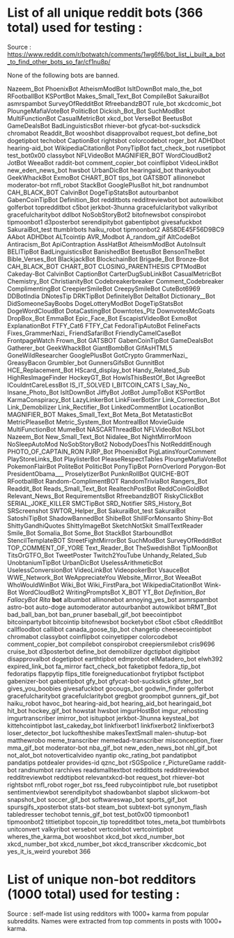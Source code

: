 # List of all unique reddit bots (366 total) used for testing : #

Source : https://www.reddit.com/r/botwatch/comments/1wg6f6/bot_list_i_built_a_bot_to_find_other_bots_so_far/cf1nu8p/ 

None of the following bots are banned.

Nazeem_Bot
PhoenixBot
AtheismModBot
IsItDownBot
malo_the_bot
RFootballBot
KSPortBot
Makes_Small_Text_Bot
CompileBot
SakuraiBot
asmrspambot
SurveyOfRedditBot
RfreebandzBOT
rule_bot
xkcdcomic_bot
PloungeMafiaVoteBot
PoliticBot
Dickish_Bot_Bot
SuchModBot
MultiFunctionBot
CasualMetricBot
xkcd_bot
VerseBot
BeetusBot
GameDealsBot
BadLinguisticsBot
rhiever-bot
gfycat-bot-sucksdick
chromabot
Readdit_Bot
wooshbot
disapprovalbot
request_bot
define_bot
dogetipbot
techobot
CaptionBot
rightsbot
colorcodebot
roger_bot
ADHDbot
hearing-aid_bot
WikipediaCitationBot
PonyTipBot
fact_check_bot
rusetipbot
test_bot0x00
classybot
NFLVideoBot
MAGNIFIER_BOT
WordCloudBot2
JotBot
WeeaBot
raddit-bot
comment_copier_bot
coinflipbot
VideoLinkBot
new_eden_news_bot
hwsbot
UrbanDicBot
hearingaid_bot
thankyoubot
GeekWhackBot
ExmoBot
CHART_BOT
tips_bot
GATSBOT
allinonebot
moderator-bot
rnfl_robot
StackBot
GooglePlusBot
hit_bot
randnumbot
CAH_BLACK_BOT
CalvinBot
DogeTipStatsBot
autourbanbot
GabenCoinTipBot
Definition_Bot
redditbots
redditreviewbot
bot
autowikibot
golferbot
topredditbot
c5bot
jerkbot-3hunna
gracefulclaritybot
valkyribot
gracefulcharitybot
ddlbot
NoSobStoryBot2
bitofnewsbot
conspirobot
tipmoonbot1
d3posterbot
serendipitybot
gabentipbot
givesafuckbot
SakuraiBot_test
ttumblrbots
haiku_robot
tipmoonbot2
A858DE45F56D9BC9
AAbot
ADHDbot
ALTcointip
AVR_Modbot
A_random_gif
AltCodeBot
Antiracism_Bot
ApiContraption
AssHatBot
AtheismModBot
AutoInsult
BELITipBot
BadLinguisticsBot
BanishedBot
BeetusBot
BensonTheBot
Bible_Verses_Bot
BlackjackBot
BlockchainBot
Brigade_Bot
Bronze-Bot
CAH_BLACK_BOT
CHART_BOT
CLOSING_PARENTHESIS
CPTModBot
Cakeday-Bot
CalvinBot
CaptionBot
CarterDugSubLinkBot
CasualMetricBot
Chemistry_Bot
ChristianityBot
Codebreakerbreaker
Comment_Codebreaker
ComplimentingBot
CreepierSmileBot
CreepySmileBot
CuteBot6969
DDBotIndia
DNotesTip
DRKTipBot
DefinitelyBot
DeltaBot
Dictionary__Bot
DidSomeoneSayBoobs
DogeLotteryModBot
DogeTipStatsBot
DogeWordCloudBot
DotaCastingBot
Downtotes_Plz
DownvotesMcGoats
DropBox_Bot
EmmaBot
Epic_Face_Bot
EscapistVideoBot
ExmoBot
ExplanationBot
FTFY_Cat6
FTFY_Cat
FedoraTipAutoBot
FelineFacts
Fixes_GrammerNazi_
FriendSafariBot
FriendlyCamelCaseBot
FrontpageWatch
Frown_Bot
GATSBOT
GabenCoinTipBot
GameDealsBot
Gatherer_bot
GeekWhackBot
GiantBombBot
GifAsHTML5
GoneWildResearcher
GooglePlusBot
GotCrypto
GrammerNazi_
GreasyBacon
Grumbler_bot
GunnersGifsBot
GunnitBot
HCE_Replacement_Bot
HScard_display_bot
Handy_Related_Sub
HighResImageFinder
HockeyGT_Bot
HowIsThisBestOf_Bot
IAgreeBot
ICouldntCareLessBot
IS_IT_SOLVED
I_BITCOIN_CATS
I_Say_No_
Insane_Photo_Bot
IsItDownBot
JiffyBot
JotBot
JumpToBot
KSPortBot
KarmaConspiracy_Bot
LazyLinkerBot
LinkFixerBotSnr
Link_Correction_Bot
Link_Demobilizer
Link_Rectifier_Bot
LinkedCommentBot
LocationBot
MAGNIFIER_BOT
Makes_Small_Text_Bot
Meta_Bot
MetatasticBot
MetricPleaseBot
Metric_System_Bot
MontrealBot
MovieGuide
MultiFunctionBot
MumeBot
NASCARThreadBot
NFLVideoBot
NSLbot
Nazeem_Bot
New_Small_Text_Bot
Nidalee_Bot
NightMirrorMoon
NoSleepAutoMod
NoSobStoryBot2
NobodyDoesThis
NotRedditEnough
PHOTO_OF_CAPTAIN_RON
PJRP_Bot
PhoenixBot
PigLatinsYourComment
PlayStoreLinks_Bot
PlaylisterBot
PleaseRespectTables
PloungeMafiaVoteBot
PokemonFlairBot
PoliteBot
PoliticBot
PonyTipBot
PornOverlord
Porygon-Bot
PresidentObama___
ProselytizerBot
PunknRollBot
QUICHE-BOT
RFootballBot
Random-ComplimentBOT
RandomTriviaBot
Rangers_Bot
Readdit_Bot
Reads_Small_Text_Bot
RealtechPostBot
ReddCoinGoldBot
Relevant_News_Bot
RequirementsBot
RfreebandzBOT
RiskyClickBot
SERIAL_JOKE_KILLER
SMCTipBot
SRD_Notifier
SRS_History_Bot
SRScreenshot
SWTOR_Helper_Bot
SakuraiBot_test
SakuraiBot
SatoshiTipBot
ShadowBannedBot
ShibeBot
ShillForMonsanto
Shiny-Bot
ShittyGandhiQuotes
ShittyImageBot
SketchNotSkit
SmallTextReader
Smile_Bot
Somalia_Bot
Some_Bot
StackBot
StarboundBot
StencilTemplateBOT
StreetFightMirrorBot
SuchModBot
SurveyOfRedditBot
TOP_COMMENT_OF_YORE
Text_Reader_Bot
TheSwedishBot
TipMoonBot
TitsOrGTFO_Bot
TweetPoster
Twitch2YouTube
Unhandy_Related_Sub
UnobtaniumTipBot
UrbanDicBot
UselessArithmeticBot
UselessConversionBot
VideoLinkBot
VideopokerBot
VsauceBot
WWE_Network_Bot
WeAppreciateYou
Website_Mirror_Bot
WeeaBot
WhoWouldWinBot
Wiki_Bot
Wiki_FirstPara_bot
WikipediaCitationBot
Wink-Bot
WordCloudBot2
WritingPromptsBot
X_BOT
YT_Bot
_Definition_Bot_
_FallacyBot_
_Rita_
__bot__
albumbot
allinonebot
annoying_yes_bot
asmrspambot
astro-bot
auto-doge
automoderator
autourbanbot
autowikibot
bRMT_Bot
bad_ball_ban_bot
ban_pruner
baseball_gif_bot
beecointipbot
bitcoinpartybot
bitcointip
bitofnewsbot
bocketybot
c5bot
c5bot
cRedditBot
callfloodbot
callibot
canada_goose_tip_bot
changetip
cheesecointipbot
chromabot
classybot
coinflipbot
coinyetipper
colorcodebot
comment_copier_bot
compilebot
conspirobot
creepiersmilebot
cris9696
cruise_bot
d3posterbot
define_bot
demobilizer
dgctipbot
digitipbot
disapprovalbot
dogetipbot
earthtipbot
edmprobot
elMatadero_bot
elwh392
expired_link_bot
fa_mirror
fact_check_bot
faketipbot
fedora_tip_bot
fedoratips
flappytip
flips_title
foreigneducationbot
frytipbot
fsctipbot
gabenizer-bot
gabentipbot
gfy_bot
gfycat-bot-sucksdick
gifster_bot
gives_you_boobies
givesafuckbot
gocougs_bot
godwin_finder
golferbot
gracefulcharitybot
gracefulclaritybot
gregbot
groompbot
gunners_gif_bot
haiku_robot
havoc_bot
hearing-aid_bot
hearing_aid_bot
hearingaid_bot
hit_bot
hockey_gif_bot
howstat
hwsbot
imgurHostBot
imgur_rehosting
imgurtranscriber
imirror_bot
isitupbot
jerkbot-3hunna
keysteal_bot
kittehcointipbot
last_cakeday_bot
linkfixerbot1
linkfixerbot2
linkfixerbot3
loser_detector_bot
luckoftheshibe
makesTextSmall
malen-shutup-bot
matthewrobo
meme_transcriber
memedad-transcriber
misconception_fixer
mma_gif_bot
moderator-bot
nba_gif_bot
new_eden_news_bot
nhl_gif_bot
not_alot_bot
notoverticalvideo
nyantip
okc_rating_bot
pandatipbot
pandatips
potdealer
provides-id
qznc_bot
rSGSpolice
r_PictureGame
raddit-bot
randnumbot
rarchives
readsmalltextbot
redditbots
redditreviewbot
redditreviewbot
reddtipbot
relevantxkcd-bot
request_bot
rhiever-bot
rightsbot
rnfl_robot
roger_bot
rss_feed
rubycointipbot
rule_bot
rusetipbot
sentimentviewbot
serendipitybot
shadowbanbot
slapbot
slickwom-bot
snapshot_bot
soccer_gif_bot
softwareswap_bot
sports_gif_bot
spursgifs_xposterbot
stats-bot
steam_bot
subtext-bot
synonym_flash
tabledresser
techobot
tennis_gif_bot
test_bot0x00
tipmoonbot1
tipmoonbot2
tittietipbot
topcoin_tip
topredditbot
totes_meta_bot
ttumblrbots
unitconvert
valkyribot
versebot
vertcoinbot
vertcointipbot
wheres_the_karma_bot
wooshbot
xkcd_bot
xkcd_number_bot
xkcd_number_bot
xkcd_number_bot
xkcd_transcriber
xkcdcomic_bot
yes_it_is_weird
yourebot
366

# List of unique non-bot redditors (1000 total) used for testing : #
Source : self-made list using redditors with 1000+ karma from popular subreddits. Names were extracted from top comments in posts with 1000+ karma.

